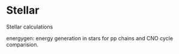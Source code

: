 # Stellar
Stellar calculations

energygen: energy generation in stars for pp chains and CNO cycle comparision. 
